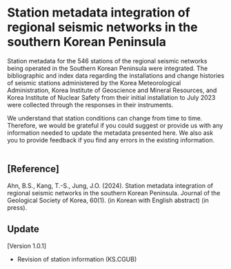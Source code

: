 # Station metadata integration of regional seismic networks in the southern Korean Peninsula

Station metadata for the 546 stations of the regional seismic networks being operated in the Southern Korean Peninsula were integrated. The bibliographic and index data regarding the installations and change histories of seismic stations administered by the Korea Meteorological Administration, Korea Institute of Geoscience and Mineral Resources, and Korea Institute of Nuclear Safety from their initial installation to July 2023 were collected through the responses in their instruments.</br>

We understand that station conditions can change from time to time. Therefore, we would be grateful if you could suggest or provide us with any information needed to update the metadata presented here. We also ask you to provide feedback if you find any errors in the existing information.</br></br>

## [Reference]
Ahn, B.S., Kang, T.-S., Jung, J.O. (2024). Station metadata integration of regional seismic networks in the southern Korean Peninsula. Journal of the Geological Society of Korea, 60(1). (in Korean with English abstract) (in press).

## Update ##
[Version 1.0.1]
- Revision of station information (KS.CGUB)
